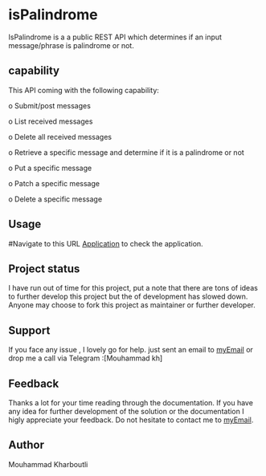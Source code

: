 # isPalindrome

IsPalindrome is a a public REST API which determines if an input message/phrase is palindrome or not.

## capability
This API coming with the following capability:

o Submit/post messages

o List received messages

o Delete all received messages


o Retrieve a specific message and determine if it is a palindrome or not

o Put a specific message

o Patch a specific message

o Delete a specific message



## Usage
#Navigate to this URL [Application](https://fierce-sea-01154.herokuapp.com/) to check the application.


## Project status
I have run out of time for this project, put a note that there are tons of ideas to further develop this project but the of development has slowed down. Anyone may choose to fork this project as maintainer or further developer. 

## Support
If you face any issue , I lovely go for help.
just sent an email to [myEmail](mailto:eng.mouhammad.kharboutli@gmail.com)
or drop me a call via Telegram :[Mouhammad kh]

## Feedback 
Thanks a lot for your time reading through the documentation. 
If you have any idea for further development of the solution or the documentation  I higly appreciate your feedback. 
Do not hesitate to contact me to [myEmail](mailto:eng.mouhammad.kharboutli@gmail.com).


## Author 
Mouhammad Kharboutli
